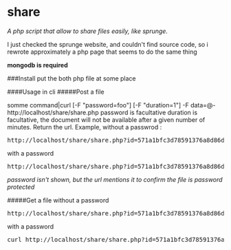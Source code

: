 # share

*A php script that allow to share files easily, like sprunge.*

I just checked the sprunge website, and couldn't find source code, so i rewrote approximately a php page that seems to do the same thing

**mongodb is required**

###Install
put the both php file at some place

####Usage in cli
#####Post a file

somme command|curl [-F "password=foo"] [-F "duration=1"] -F data=@- http://localhost/share/share.php
  password is facultative
  duration is facultative, the document will not be available after a given number of minutes.
Return the url.
Example, without a passwrod :
<pre>http://localhost/share/share.php?id=571a1bfc3d78591376a8d86d</pre>
with a password
<pre>http://localhost/share/share.php?id=571a1bfc3d78591376a8d86d&password=</pre>
_password isn't shown, but the url mentions it to confirm the file is password protected_

#####Get a file
without a password
<pre>http://localhost/share/share.php?id=571a1bfc3d78591376a8d86d</pre>
with a password
<pre>curl http://localhost/share/share.php?id=571a1bfc3d78591376a8d86d&password=password</pre>


